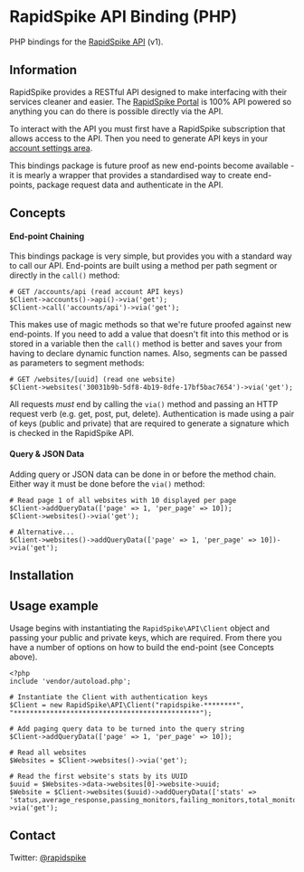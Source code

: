 # RapidSpike API Binding (PHP)

PHP bindings for the [RapidSpike API](https://docs.rapidspike.com/system-api) (v1).

## Information

RapidSpike provides a RESTful API designed to make interfacing with their services cleaner and easier. The [RapidSpike Portal](https://my.rapidspike.com) is 100% API powered so anything you can do there is possible directly via the API.

To interact with the API you must first have a RapidSpike subscription that allows access to the API. Then you need to generate API keys in your [account settings area](https://my.rapidspike.com/#/account/my-account/account-settings?tab=api).

This bindings package is future proof as new end-points become available - it is mearly a wrapper that provides a standardised way to create end-points, package request data and authenticate in the API.

## Concepts

#### End-point Chaining
This bindings package is very simple, but provides you with a standard way to call our API. End-points are built using a method per path segment or directly in the `call()` method:
```
# GET /accounts/api (read account API keys)
$Client->accounts()->api()->via('get');
$Client->call('accounts/api')->via('get');
```

This makes use of magic methods so that we're future proofed against new end-points. If you need to add a value that doesn't fit into this method or is stored in a variable then the `call()` method is better and saves your from having to declare dynamic function names. Also, segments can be passed as parameters to segment methods:
```
# GET /websites/[uuid] (read one website)
$Client->websites('30031b9b-5df8-4b19-8dfe-17bf5bac7654')->via('get');
```

All requests *must* end by calling the `via()` method and passing an HTTP request verb (e.g. get, post, put, delete). Authentication is made using a pair of keys (public and private) that are required to generate a signature which is checked in the RapidSpike API.

#### Query & JSON Data
Adding query or JSON data can be done in or before the method chain. Either way it must be done before the `via()` method:
```
# Read page 1 of all websites with 10 displayed per page
$Client->addQueryData(['page' => 1, 'per_page' => 10]);
$Client->websites()->via('get');

# Alternative...
$Client->websites()->addQueryData(['page' => 1, 'per_page' => 10])->via('get');
```

## Installation



## Usage example

Usage begins with instantiating the `RapidSpike\API\Client` object and passing your public and private keys, which are required. From there you have a number of options on how to build the end-point (see Concepts above).

```
<?php
include 'vendor/autoload.php';

# Instantiate the Client with authentication keys
$Client = new RapidSpike\API\Client("rapidspike-********", "**********************************************");

# Add paging query data to be turned into the query string
$Client->addQueryData(['page' => 1, 'per_page' => 10]);

# Read all websites
$Websites = $Client->websites()->via('get');

# Read the first website's stats by its UUID
$uuid = $Websites->data->websites[0]->website->uuid;
$Website = $Client->websites($uuid)->addQueryData(['stats' => 'status,average_response,passing_monitors,failing_monitors,total_monitors'])->via('get');
```

Contact
-------
Twitter: [@rapidspike](https://twitter.com/rapidspike)
